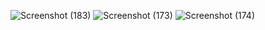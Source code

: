 ![Screenshot (183)](https://github.com/Berlin629252/CCNA/assets/66897078/69dc0e28-069e-47a7-8409-b4eb89c7a0be)
![Screenshot (173)](https://github.com/Berlin629252/CCNA/assets/66897078/b42de06e-e7a7-4da7-9703-414395b066e3)
![Screenshot (174)](https://github.com/Berlin629252/CCNA/assets/66897078/9892ef53-87d8-4b15-9689-8f072d9ae7c8)

